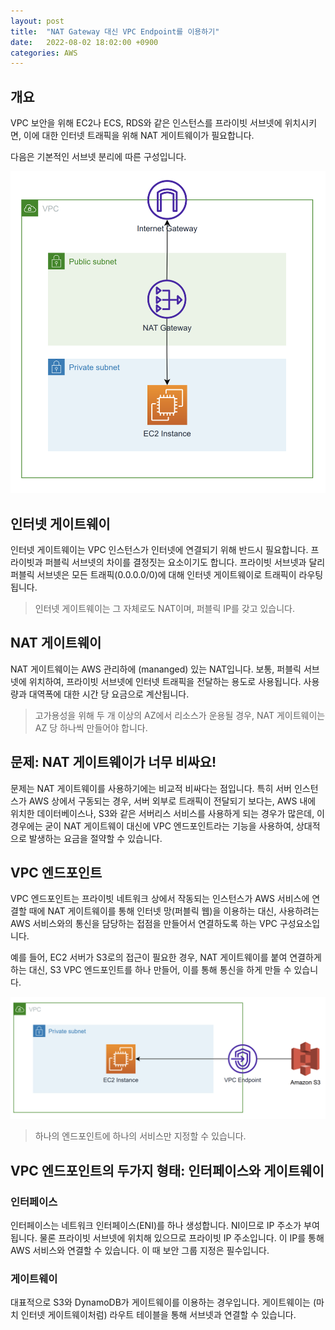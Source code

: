 ```yaml
---
layout: post
title:  "NAT Gateway 대신 VPC Endpoint를 이용하기"
date:   2022-08-02 18:02:00 +0900
categories: AWS
---
```



## 개요

VPC 보안을 위해 EC2나 ECS, RDS와 같은 인스턴스를 프라이빗 서브넷에 위치시키면, 이에 대한 인터넷 트래픽을  위해 NAT 게이트웨이가 필요합니다.

다음은 기본적인 서브넷 분리에 따른 구성입니다.

![](/assets/images/2022-08-02-diagram-1.png)


## 인터넷 게이트웨이

인터넷 게이트웨이는 VPC 인스턴스가 인터넷에 연결되기 위해 반드시 필요합니다. 프라이빗과 퍼블릭 서브넷의 차이를 결정짓는 요소이기도 합니다. 프라이빗 서브넷과 달리 퍼블릭 서브넷은 모든 트래픽(0.0.0.0/0)에 대해 인터넷 게이트웨이로 트래픽이 라우팅 됩니다.

> 인터넷 게이트웨이는 그 자체로도 NAT이며, 퍼블릭 IP를 갖고 있습니다.

## NAT 게이트웨이

NAT 게이트웨이는 AWS 관리하에 (mananged) 있는 NAT입니다. 보통, 퍼블릭 서브넷에 위치하여, 프라이빗 서브넷에 인터넷 트래픽을 전달하는 용도로 사용됩니다. 사용량과 대역폭에 대한 시간 당 요금으로 계산됩니다.

> 고가용성을 위해 두 개 이상의 AZ에서 리소스가 운용될 경우, NAT 게이트웨이는 AZ 당 하나씩 만들어야 합니다.

## 문제: NAT 게이트웨이가 너무 비싸요!

문제는 NAT 게이트웨이를 사용하기에는 비교적 비싸다는 점입니다. 특히 서버 인스턴스가 AWS 상에서 구동되는 경우, 서버 외부로 트래픽이 전달되기 보다는, AWS 내에 위치한 데이터베이스나, S3와 같은 서버리스 서비스를 사용하게 되는 경우가 많은데, 이 경우에는 굳이 NAT 게이트웨이 대신에 VPC 엔드포인트라는 기능을 사용하여, 상대적으로 발생하는 요금을 절약할 수 있습니다.

## VPC 엔드포인트

VPC 엔드포인트는 프라이빗 네트워크 상에서 작동되는 인스턴스가 AWS 서비스에 연결할 때에 NAT 게이트웨이를 통해 인터넷 망(퍼블릭 웹)을 이용하는 대신, 사용하려는 AWS 서비스와의 통신을 담당하는 접점을 만들어서 연결하도록 하는 VPC 구성요소입니다.

예를 들어, EC2 서버가 S3로의 접근이 필요한 경우, NAT 게이트웨이를 붙여 연결하게 하는 대신, S3 VPC 엔드포인트를 하나 만들어, 이를 통해 통신을 하게 만들 수 있습니다.

![](/assets/images/2022-08-02-diagram-2.png)

> 하나의 엔드포인트에 하나의 서비스만 지정할 수 있습니다.

## VPC 엔드포인트의 두가지 형태: 인터페이스와 게이트웨이

### 인터페이스

인터페이스는 네트워크 인터페이스(ENI)를 하나 생성합니다. NI이므로 IP 주소가 부여됩니다. 물론 프라이빗 서브넷에 위치해 있으므로 프라이빗 IP 주소입니다. 이 IP를 통해 AWS 서비스와 연결할 수 있습니다. 이 때 보안 그룹 지정은 필수입니다.

### 게이트웨이

대표적으로 S3와 DynamoDB가 게이트웨이를 이용하는 경우입니다. 게이트웨이는 (마치 인터넷 게이트웨이처럼) 라우트 테이블을 통해 서브넷과 연결할 수 있습니다.
